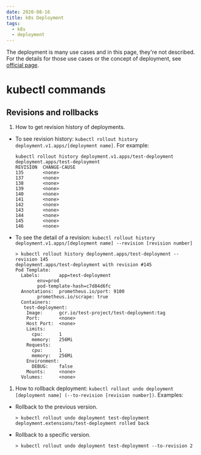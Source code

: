 ```yaml
---
date: 2020-08-16
title: k8s Deployment
tags:
  - k8s
  - deployment
---
```


The deployment is many use cases and in this page, they're not described.
For the details for those use cases or the concept of deployment, see [official page](https://kubernetes.io/docs/concepts/workloads/controllers/deployment/).

kubectl commands
===

Revisions and rollbacks
---
1. How to get revision history of deployments.
  - To see revision history: `kubectl rollout history deployment.v1.apps/[deployment name]`. For example:
    ```
    kubectl rollout history deployment.v1.apps/test-deployment
    deployment.apps/test-deployment
    REVISION  CHANGE-CAUSE
    135       <none>
    137       <none>
    138       <none>
    139       <none>
    140       <none>
    141       <none>
    142       <none>
    143       <none>
    144       <none>
    145       <none>
    146       <none>
    ```
  - To see the detail of a revision: `kubectl rollout history deployment.v1.apps/[deployment name] --revision [revision number]`
    ```
    > kubectl rollout history deployment.apps/test-deployment --revision 145
    deployment.apps/test-deployment with revision #145
    Pod Template:
      Labels:       app=test-deployment
            env=prod
            pod-template-hash=c7d84d6fc
      Annotations:  prometheus.io/port: 9100
            prometheus.io/scrape: true
      Containers:
       test-deployment:
        Image:      gcr.io/test-project/test-deployment:tag
        Port:       <none>
        Host Port:  <none>
        Limits:
          cpu:      1
          memory:   256Mi
        Requests:
          cpu:      1
          memory:   256Mi
        Environment:
          DEBUG:    false
        Mounts:     <none>
      Volumes:      <none>
    ```
1. How to rollback deployment: `kubectl rollout undo deployment [deployment name] (--to-revision [revision number])`. Examples:
  - Rollback to the previous version.
    ```
    > kubectl rollout undo deployment test-deployment
    deployment.extensions/test-deployment rolled back
	```
  - Rollback to a specific version.
    ```
    > kubectl rollout undo deployment test-deployment --to-revision 2
	```
